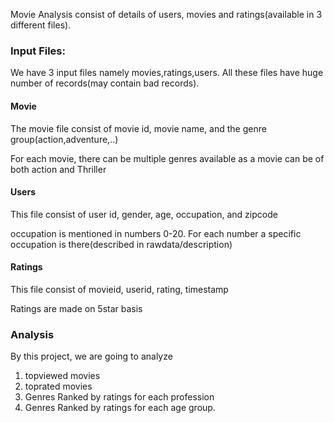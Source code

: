 Movie Analysis consist of details of users, movies and ratings(available in 3 different files). 

### Input Files:
  We have 3 input files namely movies,ratings,users.
  All these files have huge number of records(may contain bad records). 
  
#### Movie
  The movie file consist of movie id, movie name, and the genre group(action,adventure,..)
  
  For each movie, there can be multiple genres available as a movie can be of both action and Thriller
  
#### Users
  This file consist of user id, gender, age, occupation, and zipcode
  
  occupation is mentioned in numbers 0-20. For each number a specific occupation is there(described in rawdata/description)
  
#### Ratings
  This file consist of movieid, userid, rating, timestamp
  
  Ratings are made on 5star basis
  
### Analysis
By this project, we are going to analyze

1) topviewed movies
2) toprated movies
3) Genres Ranked by ratings for each profession
4) Genres Ranked by ratings for each age group. 
